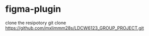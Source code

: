 # figma-plugin

clone the resipotory
git clone https://github.com/mxlimmm28s/LDCW6123_GROUP_PROJECT.git

